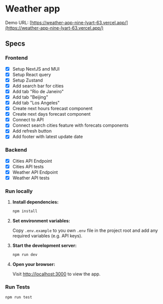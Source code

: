 # Weather app

Demo URL: [https://weather-app-nine-lyart-63.vercel.app/](https://weather-app-nine-lyart-63.vercel.app/)

## Specs

### Frontend

- [x] Setup NextJS and MUI
- [x] Setup React query
- [x] Setup Zustand
- [x] Add search bar for cities
- [x] Add tab "Rio de Janeiro"
- [x] Add tab "Beijing"
- [x] Add tab "Los Angeles"
- [x] Create next hours forecast component
- [x] Create next days forecast component
- [x] Connect to API
- [x] Connect search cities feature with forecats components
- [x] Add refresh button
- [x] Add footer with latest update date

### Backend

- [x] Cities API Endpoint
- [x] Cities API tests
- [x] Weather API Endpoint
- [x] Weather API tests

### Run locally

1. **Install dependencies:**

   ```sh
   npm install
   ```

2. **Set environment variables:**

   Copy `.env.example` to you own `.env` file in the project root and add any required variables (e.g. API keys).

3. **Start the development server:**

   ```sh
   npm run dev
   ```

4. **Open your browser:**

   Visit [http://localhost:3000](http://localhost:3000) to view the app.

### Run Tests

```sh
npm run test
```
